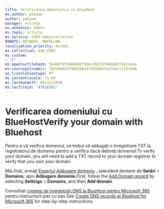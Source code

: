 ```yaml
---
title: Verificarea domeniului cu BlueHost
ms.author: pebaum
author: pebaum
manager: mnirkhe
ms.audience: Admin
ms.topic: article
ms.service: o365-administration
ROBOTS: NOINDEX, NOFOLLOW
localization_priority: Normal
ms.collection: Adm_O365
ms.custom:
- "1"
ms.openlocfilehash: 5b4b6fdfa90d0ddf9dec28276f406801feb114aa
ms.sourcegitcommit: 78939b01579b626b147d356045a37aec1170c948
ms.translationtype: MT
ms.contentlocale: ro-RO
ms.lasthandoff: 09/15/2020
ms.locfileid: "47816301"
---
```

# <a name="verify-your-domain-with-bluehost"></a><span data-ttu-id="abab1-102">Verificarea domeniului cu BlueHost</span><span class="sxs-lookup"><span data-stu-id="abab1-102">Verify your domain with Bluehost</span></span>

<span data-ttu-id="abab1-103">Pentru a vă verifica domeniul, va trebui să adăugați o înregistrare TXT la registratorul de domeniu pentru a verifica dacă dețineți domeniul.</span><span class="sxs-lookup"><span data-stu-id="abab1-103">To verify your domain, you will need to add a TXT record to your domain registrar to verify that you own your domain.</span></span> 

<span data-ttu-id="abab1-104">Mai întâi, urmați [Expertul Adăugare domeniu](https://admin.microsoft.com/Adminportal#/Domains) , selectând domenii de **Setări** \> **Domains**, apoi **Adăugare domeniu**.</span><span class="sxs-lookup"><span data-stu-id="abab1-104">First, follow the [Add Domain wizard](https://admin.microsoft.com/Adminportal#/Domains) by selecting **Settings** \> **Domains**, and then **Add domain**.</span></span>
  
<span data-ttu-id="abab1-105">Consultați [crearea de înregistrări DNS la BlueHost pentru Microsoft 365](https://docs.microsoft.com/microsoft-365/admin/dns/create-dns-records-at-bluehost) pentru instrucțiuni pas cu pas.</span><span class="sxs-lookup"><span data-stu-id="abab1-105">See [Create DNS records at Bluehost for Microsoft 365](https://docs.microsoft.com/microsoft-365/admin/dns/create-dns-records-at-bluehost) for step-by-step instructions.</span></span>